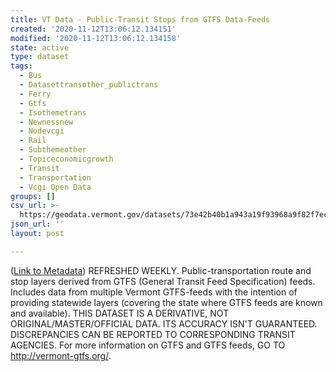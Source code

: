 ```yaml
---
title: VT Data - Public-Transit Stops from GTFS Data-Feeds
created: '2020-11-12T13:06:12.134151'
modified: '2020-11-12T13:06:12.134158'
state: active
type: dataset
tags:
  - Bus
  - Datasettransother_publictrans
  - Ferry
  - Gtfs
  - Isothemetrans
  - Newnessnew
  - Nodevcgi
  - Rail
  - Subthemeother
  - Topiceconomicgrowth
  - Transit
  - Transportation
  - Vcgi Open Data
groups: []
csv_url: >-
  https://geodata.vermont.gov/datasets/73e42b40b1a943a19f93968a9f82f7ec_11.csv?outSR=%7B%22latestWkid%22%3A32145%2C%22wkid%22%3A32145%7D
json_url: ''
layout: post

---
```

(<a href='http://maps.vcgi.vermont.gov/gisdata/metadata/TransOther_PUBLICTRANS.htm' target='_blank'>Link to Metadata</a>) REFRESHED WEEKLY. Public-transportation route and stop layers derived from GTFS (General Transit Feed Specification) feeds. Includes data from multiple Vermont GTFS-feeds with the intention of providing statewide layers (covering the state where GTFS feeds are known and available). THIS DATASET IS A DERIVATIVE, NOT ORIGINAL/MASTER/OFFICIAL DATA. ITS ACCURACY ISN'T GUARANTEED. DISCREPANCIES CAN BE REPORTED TO CORRESPONDING TRANSIT AGENCIES. For more information on GTFS and GTFS feeds, GO TO http://vermont-gtfs.org/.
